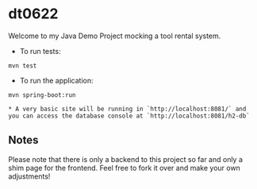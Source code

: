 # dt0622
Welcome to my Java Demo Project mocking a tool rental system.

* To run tests:
```
mvn test
```

* To run the application:
```
mvn spring-boot:run
```
    * A very basic site will be running in `http://localhost:8081/` and you can access the database console at `http://localhost:8081/h2-db`

## Notes
Please note that there is only a backend to this project so far and only a shim page for the frontend. Feel free to fork it over and make your own adjustments!
